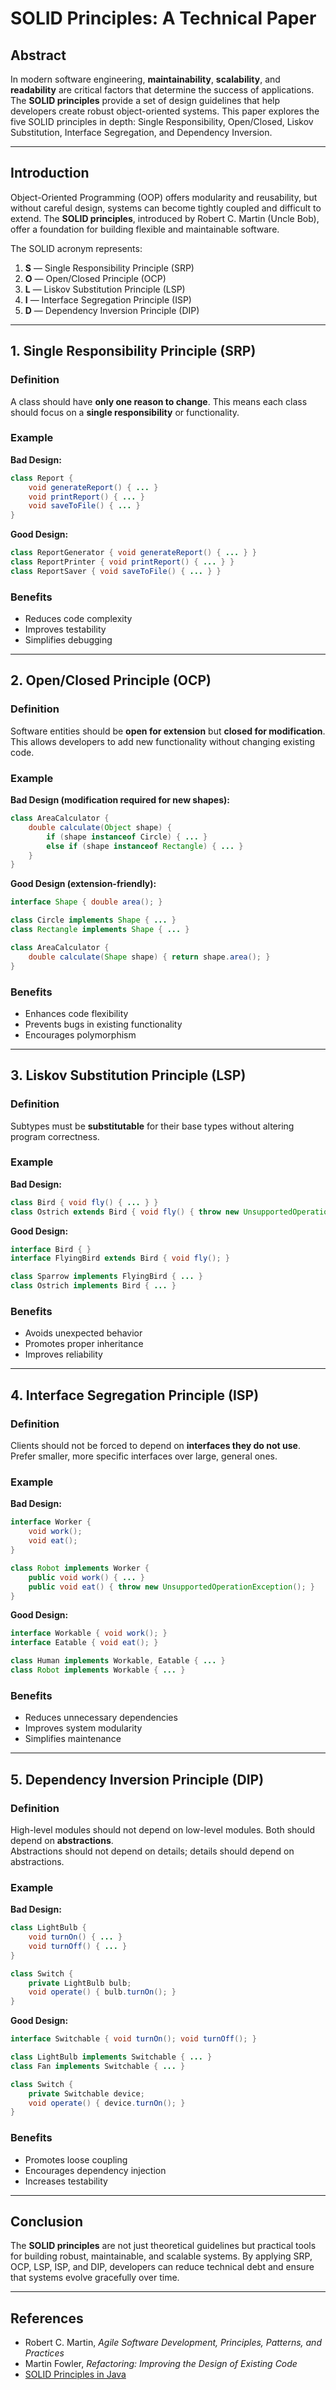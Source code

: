 # SOLID Principles: A Technical Paper

## Abstract
In modern software engineering, **maintainability**, **scalability**, and **readability** are critical factors that determine the success of applications. The **SOLID principles** provide a set of design guidelines that help developers create robust object-oriented systems. This paper explores the five SOLID principles in depth: Single Responsibility, Open/Closed, Liskov Substitution, Interface Segregation, and Dependency Inversion.

---

## Introduction
Object-Oriented Programming (OOP) offers modularity and reusability, but without careful design, systems can become tightly coupled and difficult to extend. The **SOLID principles**, introduced by Robert C. Martin (Uncle Bob), offer a foundation for building flexible and maintainable software.

The SOLID acronym represents:

1. **S** — Single Responsibility Principle (SRP)
2. **O** — Open/Closed Principle (OCP)
3. **L** — Liskov Substitution Principle (LSP)
4. **I** — Interface Segregation Principle (ISP)
5. **D** — Dependency Inversion Principle (DIP)

---

## 1. Single Responsibility Principle (SRP)

### Definition
A class should have **only one reason to change**.
This means each class should focus on a **single responsibility** or functionality.

### Example
**Bad Design:**
```java
class Report {
    void generateReport() { ... }
    void printReport() { ... }
    void saveToFile() { ... }
}
```

**Good Design:**
```java
class ReportGenerator { void generateReport() { ... } }
class ReportPrinter { void printReport() { ... } }
class ReportSaver { void saveToFile() { ... } }
```

### Benefits
- Reduces code complexity
- Improves testability
- Simplifies debugging

---

## 2. Open/Closed Principle (OCP)

### Definition
Software entities should be **open for extension** but **closed for modification**.
This allows developers to add new functionality without changing existing code.

### Example
**Bad Design (modification required for new shapes):**
```java
class AreaCalculator {
    double calculate(Object shape) {
        if (shape instanceof Circle) { ... }
        else if (shape instanceof Rectangle) { ... }
    }
}
```

**Good Design (extension-friendly):**
```java
interface Shape { double area(); }

class Circle implements Shape { ... }
class Rectangle implements Shape { ... }

class AreaCalculator {
    double calculate(Shape shape) { return shape.area(); }
}
```

### Benefits
- Enhances code flexibility 
- Prevents bugs in existing functionality
- Encourages polymorphism 

---

## 3. Liskov Substitution Principle (LSP)

### Definition
Subtypes must be **substitutable** for their base types without altering program correctness.

### Example
**Bad Design:**
```java
class Bird { void fly() { ... } }
class Ostrich extends Bird { void fly() { throw new UnsupportedOperationException(); } }
```

**Good Design:**
```java
interface Bird { }
interface FlyingBird extends Bird { void fly(); }

class Sparrow implements FlyingBird { ... }
class Ostrich implements Bird { ... }
```

### Benefits
- Avoids unexpected behavior
- Promotes proper inheritance
- Improves reliability

---

## 4. Interface Segregation Principle (ISP)

### Definition
Clients should not be forced to depend on **interfaces they do not use**.
Prefer smaller, more specific interfaces over large, general ones.

### Example
**Bad Design:**
```java
interface Worker {
    void work();
    void eat();
}

class Robot implements Worker {
    public void work() { ... }
    public void eat() { throw new UnsupportedOperationException(); }
}
```

**Good Design:**
```java
interface Workable { void work(); }
interface Eatable { void eat(); }

class Human implements Workable, Eatable { ... }
class Robot implements Workable { ... }
```

### Benefits
- Reduces unnecessary dependencies
- Improves system modularity
- Simplifies maintenance

---

## 5. Dependency Inversion Principle (DIP)

### Definition
High-level modules should not depend on low-level modules. Both should depend on **abstractions**.  
Abstractions should not depend on details; details should depend on abstractions.

### Example
**Bad Design:**
```java
class LightBulb {
    void turnOn() { ... }
    void turnOff() { ... }
}

class Switch {
    private LightBulb bulb;
    void operate() { bulb.turnOn(); }
}
```

**Good Design:**
```java
interface Switchable { void turnOn(); void turnOff(); }

class LightBulb implements Switchable { ... }
class Fan implements Switchable { ... }

class Switch {
    private Switchable device;
    void operate() { device.turnOn(); }
}
```

### Benefits
- Promotes loose coupling
- Encourages dependency injection
- Increases testability

---

## Conclusion
The **SOLID principles** are not just theoretical guidelines but practical tools for building robust, maintainable, and scalable systems. By applying SRP, OCP, LSP, ISP, and DIP, developers can reduce technical debt and ensure that systems evolve gracefully over time.

---

## References
- Robert C. Martin, *Agile Software Development, Principles, Patterns, and Practices*
- Martin Fowler, *Refactoring: Improving the Design of Existing Code*
- [SOLID Principles in Java](https://www.baeldung.com/solid-principles)
